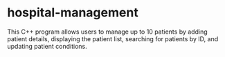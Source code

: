 # hospital-management
This C++ program allows users to manage up to 10 patients by adding patient details, displaying the patient list, searching for patients by ID, and updating patient conditions.
